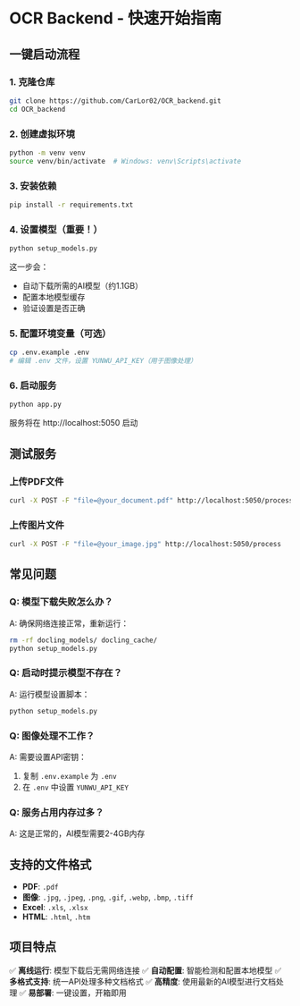 # OCR Backend - 快速开始指南

## 一键启动流程

### 1. 克隆仓库
```bash
git clone https://github.com/CarLor02/OCR_backend.git
cd OCR_backend
```

### 2. 创建虚拟环境
```bash
python -m venv venv
source venv/bin/activate  # Windows: venv\Scripts\activate
```

### 3. 安装依赖
```bash
pip install -r requirements.txt
```

### 4. 设置模型（重要！）
```bash
python setup_models.py
```
这一步会：
- 自动下载所需的AI模型（约1.1GB）
- 配置本地模型缓存
- 验证设置是否正确

### 5. 配置环境变量（可选）
```bash
cp .env.example .env
# 编辑 .env 文件，设置 YUNWU_API_KEY（用于图像处理）
```

### 6. 启动服务
```bash
python app.py
```

服务将在 http://localhost:5050 启动

## 测试服务

### 上传PDF文件
```bash
curl -X POST -F "file=@your_document.pdf" http://localhost:5050/process
```

### 上传图片文件
```bash
curl -X POST -F "file=@your_image.jpg" http://localhost:5050/process
```

## 常见问题

### Q: 模型下载失败怎么办？
A: 确保网络连接正常，重新运行：
```bash
rm -rf docling_models/ docling_cache/
python setup_models.py
```

### Q: 启动时提示模型不存在？
A: 运行模型设置脚本：
```bash
python setup_models.py
```

### Q: 图像处理不工作？
A: 需要设置API密钥：
1. 复制 `.env.example` 为 `.env`
2. 在 `.env` 中设置 `YUNWU_API_KEY`

### Q: 服务占用内存过多？
A: 这是正常的，AI模型需要2-4GB内存

## 支持的文件格式

- **PDF**: `.pdf`
- **图像**: `.jpg`, `.jpeg`, `.png`, `.gif`, `.webp`, `.bmp`, `.tiff`
- **Excel**: `.xls`, `.xlsx`
- **HTML**: `.html`, `.htm`

## 项目特点

✅ **离线运行**: 模型下载后无需网络连接
✅ **自动配置**: 智能检测和配置本地模型
✅ **多格式支持**: 统一API处理多种文档格式
✅ **高精度**: 使用最新的AI模型进行文档处理
✅ **易部署**: 一键设置，开箱即用
